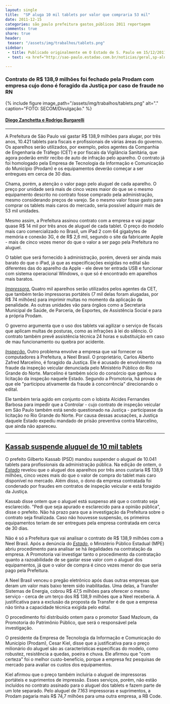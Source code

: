 ```yaml
---
layout: single
title:  "SP aluga 10 mil tablets por valor que compraria 53 mil"
date: 2011-12-15 
categories: são_paulo prefeitura gastos_públicos 2011 reportagem
comments: true
share: true
header:
 teaser: "/assets/img/trabalhos/tablets.png"
sidebar:
 - title: Publicado originalmente em O Estado de S. Paulo em 15/12/2011
 - text: <a href="http://sao-paulo.estadao.com.br/noticias/geral,sp-aluga-10-mil-tablets-por-valor-que-compraria-53-mil-imp-,811134">Ver o original</a>

---
```


<h3>Contrato de R$ 138,9 milhões foi fechado pela Prodam com empresa cujo dono é foragido da Justiça por caso de fraude no RN</h3>

{% include figure image_path="/assets/img/trabalhos/tablets.png" alt="." caption="FOTO: SECOM/Divulgação." %}

<h4><u>Diego Zanchetta e Rodrigo Burgarelli</u></h4>
<hr>
<p>A Prefeitura de São Paulo vai gastar R$ 138,9 milhões para alugar, por três anos, 10.421 tablets para fiscais e profissionais de várias áreas do governo. Os aparelhos serão utilizados, por exemplo, pelos agentes da Companhia de Engenharia de Tráfego (CET) e por fiscais da Vigilância Sanitária, que agora poderão emitir recibo de auto de infração pelo aparelho. O contrato já foi homologado pela Empresa de Tecnologia da Informação e Comunicação do Município (Prodam) e os equipamentos deverão começar a ser entregues em cerca de 30 dias.</p>
<p>Chama, porém, a atenção o valor pago pelo aluguel de cada aparelho. O preço por unidade será mais de cinco vezes maior do que se o mesmo equipamento descrito no contrato fosse comprado pela administração, mesmo considerando preços de varejo. Se o mesmo valor fosse gasto para comprar os tablets mais caros do mercado, seria possível adquirir mais de 53 mil unidades.</p>
<p>Mesmo assim, a Prefeitura assinou contrato com a empresa e vai pagar quase R$ 14 mil por três anos de aluguel de cada tablet. O preço do modelo mais caro comercializado no Brasil, um iPad 2 com 64 gigabytes de memória e conexão 3G, é de R$ 2,6 mil, segundo o site da fabricante Apple - mais de cinco vezes menor do que o valor a ser pago pela Prefeitura no aluguel.</p>
<p>O tablet que será fornecido à administração, porém, deverá ser ainda mais barato do que o iPad, já que as especificações exigidas no edital são diferentes das do aparelho da Apple - ele deve ter entrada USB e funcionar com sistema operacional Windows, o que só é encontrado em aparelhos mais baratos.</p>
<p><i><u>Impressora.</u></i> Quatro mil aparelhos serão utilizados pelos agentes da CET, que também terão impressoras portáteis (7 mil delas foram alugadas, por R$ 74 milhões) para imprimir multas no momento da aplicação da penalidade. As outras unidades vão para órgãos como a Secretaria Municipal de Saúde, de Parceria, de Esportes, de Assistência Social e para a própria Prodam.</p>
<p>O governo argumenta que o uso dos tablets vai agilizar o serviço de fiscais que aplicam multas de posturas, como as infrações à lei do silêncio. O contrato também prevê assistência técnica 24 horas e substituição em caso de mau funcionamento ou quebra por acidente.</p>
<p><i><u>Inspeção.</u></i> Outro problema envolve a empresa que vai fornecer os computadores à Prefeitura, a Neel Brasil. O proprietário, Carlos Alberto Zafred Marcelino, é foragido da Justiça.
Ele é acusado de envolvimento na fraude da inspeção veicular denunciada pelo Ministério Público do Rio Grande do Norte. Marcelino é também sócio do consórcio que ganhou a licitação da inspeção naquele Estado. Segundo a Promotoria, há provas de que ele "participou ativamente da fraude à concorrência" direcionando o edital.</p>
<p>Ele também teria agido em conjunto com o lobista Alcides Fernandes Barbosa para impedir que a Controlar - cujo contrato de inspeção veicular em São Paulo também está sendo questionado na Justiça - participasse da licitação no Rio Grande do Norte. Por causa dessas acusações, a Justiça daquele Estado expediu mandado de prisão preventiva contra Marcelino, que ainda não apareceu.</p>
<hr>
<h2><a href="http://politica.estadao.com.br/noticias/geral,kassab-suspende-aluguel-de-10-mil-tablets,811753">Kassab suspende aluguel de 10 mil tablets</a></h2>
<p>O prefeito Gilberto Kassab (PSD) mandou suspender o aluguel de 10.041 tablets para profissionais da administração pública. Na edição de ontem, o <u><i>Estado</i></u> revelou que o aluguel dos aparelhos por três anos custaria R$ 138,9 milhões, cinco vezes mais do que o valor de compra do tablet mais caro disponível no mercado. Além disso, o dono da empresa contratada foi condenado por fraudes em contratos de inspeção veicular e está foragido da Justiça.</p>
<p>Kassab disse ontem que o aluguel está suspenso até que o contrato seja esclarecido. "Pedi que seja apurado e esclarecido para a opinião pública", disse o prefeito. Não há prazo para que a investigação da Prefeitura sobre o contrato seja finalizada. Caso não houvesse suspensão, os primeiros equipamentos teriam de ser entregues pela empresa contratada em cerca de 30 dias.</p>
<p>Não é só a Prefeitura que vai analisar o contrato de R$ 138,9 milhões com a Neel Brasil. Após a denúncia do <u><i>Estado</i></u>, o Ministério Público Estadual (MPE) abriu procedimento para analisar se há ilegalidades na contratação da empresa. A Promotoria vai investigar tanto o procedimento da contratação quanto a razoabilidade de se gastar esse valor com o aluguel dos equipamentos, já que o valor de compra é cinco vezes menor do que seria pago pela Prefeitura.</p>
<p>A Neel Brasil venceu o pregão eletrônico após duas outras empresas que deram um valor mais baixo terem sido inabilitadas. Uma delas, a Transfer Sistemas de Energia, cobrou R$ 47,5 milhões para oferecer o mesmo serviço - cerca de um terço dos R$ 138,9 milhões que a Neel receberia. A justificativa para a exclusão da proposta da Transfer é de que a empresa não tinha a capacidade técnica exigida pelo edital.</p>
<p>O procedimento foi distribuído ontem para o promotor Saad Mazloum, da Promotoria do Patrimônio Público, que será o responsável pela investigação.</p>
<p>O presidente da Empresa de Tecnologia da Informação e Comunicação do Município (Prodam), Cesar Kiel, disse que a justificativa para o preço milionário do aluguel são as características específicas do modelo, como robustez, resistência a quedas, poeira e chuva. Ele afirmou que "com certeza" foi o melhor custo-benefício, porque a empresa fez pesquisas de mercado para avaliar os custos dos equipamentos.</p>
<p>Kiel afirmou que o preço também incluiria o aluguel de impressoras portáteis e suprimentos de impressão. Esses serviços, porém, não estão incluídos no contrato assinado para o aluguel dos tablets e fazem parte de um lote separado. Pelo aluguel de 7.163 impressoras e suprimentos, a Prodam pagaria mais R$ 74,7 milhões para uma outra empresa, a RB Code.</p>

